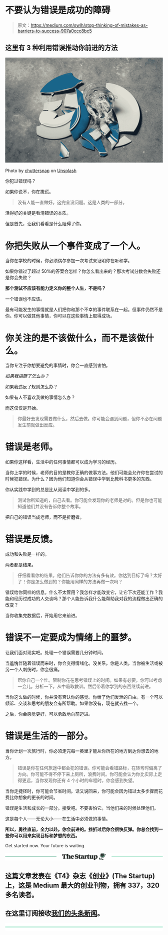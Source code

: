 # 不要认为错误是成功的障碍

> 原文：<https://medium.com/swlh/stop-thinking-of-mistakes-as-barriers-to-success-907a0ccc8bc5>

## 这里有 3 种利用错误推动你前进的方法

![](img/6f1299e3ffb8836f43105a51991cbaf2.png)

Photo by [chuttersnap](https://unsplash.com/photos/5jqSxgQ6TD4?utm_source=unsplash&utm_medium=referral&utm_content=creditCopyText) on [Unsplash](https://unsplash.com/search/photos/mistakes?utm_source=unsplash&utm_medium=referral&utm_content=creditCopyText)

你犯过错误吗？

如果你说不，你在撒谎。

> 没有人能一直做好。这完全没问题。这是人类的一部分。

活得好的关键是看清错误的本质。

但是首先，让我们看看是什么阻碍了你。

# 你把失败从一个事件变成了一个人。

当你在学校的时候，你必须偶尔参加一次考试来证明你在听和学。

如果你错过了超过 50%的答案会怎样？你怎么看出来的？那次考试分数会失败还是你会失败？

**那个测试不应该有能力定义你的整个人生，不是吗？**

一个错误也不应该。

最有可能发生的事情就是人们把你和那个不幸的事件联系在一起。但事件仍然不是你。你可以做其他事情，你可以在这些事情上取得成功。

# 你关注的是不该做什么，而不是该做什么。

当你专注于你想要避免的事情时，你会一直感到害怕。

*如果我搞砸了怎么办？*

如果我违反了规则怎么办？

如果有人不喜欢我做的事情怎么办？

而这仅仅是开始。

> 你最好去发现需要做什么，然后去做。你可能会遇到问题，但你不必在问题发生前就做出反应。

# 错误是老师。

如果你这样看，生活中的任何事情都可以成为学习的经历。

当你上学的时候，老师的目的是教你正确的做事方法。他们可能会允许你在尝试的时候犯错误。为什么？因为他们知道你会从错误中学到比教科书更多的东西。

你从实践中学到的总是比从阅读中学到的多。

> 测试你所知道的，自己去看。你可能会发现你的老师是对的。但是你也可能知道他们并没有告诉你整个故事。

把自己的错误当成老师，而不是折磨者。

# 错误是反馈。

成功和失败是一样的。

两者都是结果。

> 仔细看看你的结果。他们告诉你你的方法有多有效。你达到目标了吗？太好了！你是怎么做到的？你能用同样的方法再做一次吗？

错误给你同样的信息。什么不太管用？我怎样才能改变它，让它下次还能工作？我能和经历过成功的人交谈吗？那个人能告诉我什么能帮助我对我的流程做出正确的改变？

当你收集完数据后，开始用它来前进。

# 错误不一定要成为情绪上的噩梦。

让我们面对现实吧。处理一个错误需要几分钟时间。

当羞愧伴随着错误而来时，你会变得情绪化。没关系。你是人类。当你被生活或被另一个人刺伤时，你会很痛。

> 帮你自己一个忙。限制你花在思考错误上的时间。如果有必要，你可以考虑一会儿。分析一下。从中吸取教训。然后带着你学到的东西继续前进。

当你这么做的时候，你并没有否认你的感觉。你给了他们发泄的自由。有一个可以倾诉、交谈和思考的朋友会有所帮助。如果你没有，现在就去找一个。

之后，你会感觉更好，可以勇敢地向前迈进。

# 错误是生活的一部分。

当你计划一次旅行时，你必须走完每一英里才能从你所在的地方到达你想去的地方。

> 错误是你在任何旅途中都会犯的错误。你可能会看错路标，在转弯时偏离了方向。你可能不得不停下来上厕所，浪费时间。你可能会认为你比实际上走得更远，当你发现你还有 4 个小时的车程时，你会感到失望。

当你走捷径时，你可能会节省时间。话又说回来，你可能会因为错过太多步骤而花费比你想象的更长的时间。

错误是生活和成长的一部分。接受吧。不要害怕它。当他们来的时候处理他们。

这是每个人——无论大小——在生活中必须做的事情。

**所以，勇往直前，全力以赴。你会前进的。挫折过后你会很快反弹。你总会找到一些你可以用来实现目标和梦想的东西。**

Get started now. Your future is waiting.

[![](img/308a8d84fb9b2fab43d66c117fcc4bb4.png)](https://medium.com/swlh)

## 这篇文章发表在《T4》杂志《创业》(The Startup)上，这是 Medium 最大的创业刊物，拥有 337，320 多名读者。

## 在这里订阅接收[我们的头条新闻](http://growthsupply.com/the-startup-newsletter/)。

[![](img/b0164736ea17a63403e660de5dedf91a.png)](https://medium.com/swlh)